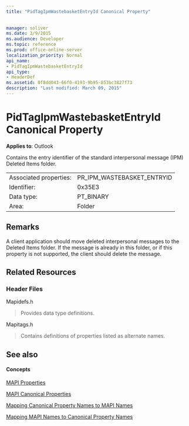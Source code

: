 ```yaml
---
title: "PidTagIpmWastebasketEntryId Canonical Property"
 
 
manager: soliver
ms.date: 3/9/2015
ms.audience: Developer
ms.topic: reference
ms.prod: office-online-server
localization_priority: Normal
api_name:
- PidTagIpmWastebasketEntryId
api_type:
- HeaderDef
ms.assetid: 0f8dd043-66f0-4193-9b95-853bc3827f73
description: "Last modified: March 09, 2015"
---
```


# PidTagIpmWastebasketEntryId Canonical Property

  
  
**Applies to**: Outlook 
  
Contains the entry identifier of the standard interpersonal message (IPM) Deleted Items folder. 
  
|||
|:-----|:-----|
|Associated properties:  <br/> |PR_IPM_WASTEBASKET_ENTRYID  <br/> |
|Identifier:  <br/> |0x35E3  <br/> |
|Data type:  <br/> |PT_BINARY  <br/> |
|Area:  <br/> |Folder  <br/> |
   
## Remarks

A client application should move deleted interpersonal messages to the Deleted Items folder. If the message is already in this folder, or if this property is not supported, the client should delete the message. 
  
## Related Resources

### Header Files

Mapidefs.h
  
> Provides data type definitions.
    
Mapitags.h
  
> Contains definitions of properties listed as alternate names.
    
## See also

#### Concepts

[MAPI Properties](mapi-properties.md)
  
[MAPI Canonical Properties](mapi-canonical-properties.md)
  
[Mapping Canonical Property Names to MAPI Names](mapping-canonical-property-names-to-mapi-names.md)
  
[Mapping MAPI Names to Canonical Property Names](mapping-mapi-names-to-canonical-property-names.md)

